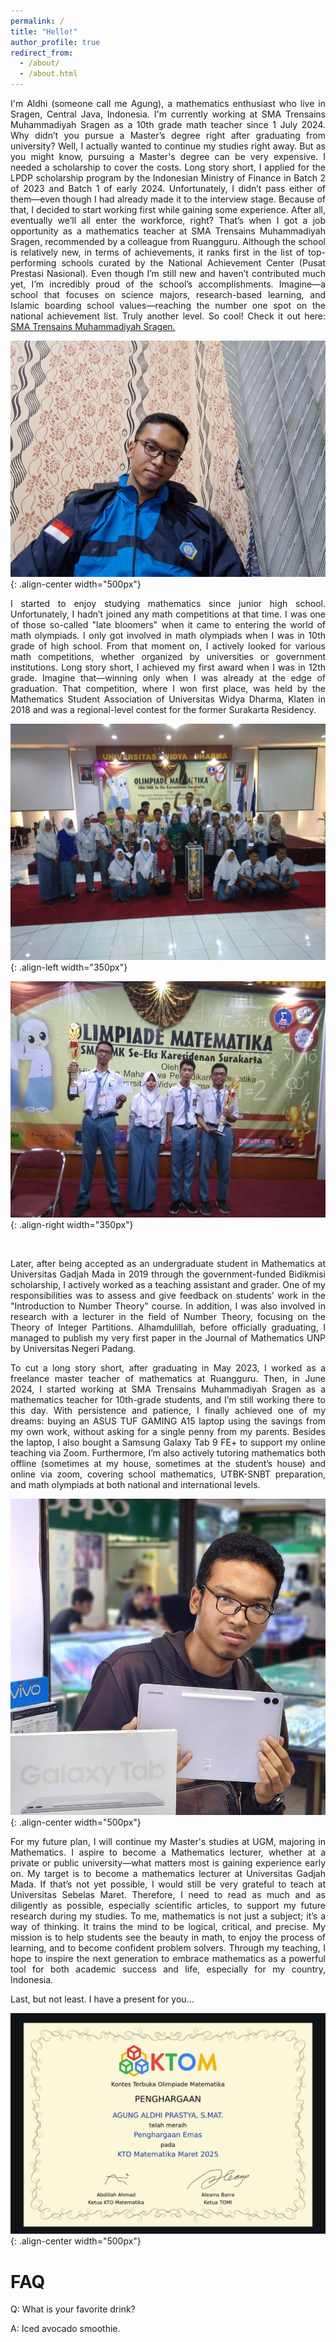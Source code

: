 ```yaml
---
permalink: /
title: "Hello!"
author_profile: true
redirect_from: 
  - /about/
  - /about.html
---
```



<p align="justify">
I'm Aldhi (someone call me Agung), a mathematics enthusiast who live in Sragen, Central Java, Indonesia. I'm currently working at SMA Trensains Muhammadiyah Sragen as a 10th grade math teacher since 1 July 2024. Why didn’t you pursue a Master’s degree right after graduating from university? Well, I actually wanted to continue my studies right away. But as you might know, pursuing a Master's degree can be very expensive. I needed a scholarship to cover the costs. Long story short, I applied for the LPDP scholarship program by the Indonesian Ministry of Finance in Batch 2 of 2023 and Batch 1 of early 2024. Unfortunately, I didn’t pass either of them—even though I had already made it to the interview stage. Because of that, I decided to start working first while gaining some experience. After all, eventually we’ll all enter the workforce, right? That’s when I got a job opportunity as a mathematics teacher at SMA Trensains Muhammadiyah Sragen, recommended by a colleague from Ruangguru. Although the school is relatively new, in terms of achievements, it ranks first in the list of top-performing schools curated by the National Achievement Center (Pusat Prestasi Nasional). Even though I’m still new and haven’t contributed much yet, I’m incredibly proud of the school’s accomplishments. Imagine—a school that focuses on science majors, research-based learning, and Islamic boarding school values—reaching the number one spot on the national achievement list. Truly another level. So cool! Check it out here: <a href="https://simt.kemdikbud.go.id/prestasi-sekolah?jenjang_pendidikan=SMA&kode_provinsi=&provinsi_str=&kode_kabupaten=&kabupaten_str=" target= "_blank" > SMA Trensains Muhammadiyah Sragen. </a>
</p>

![It's me!](/images/me.jpg){: .align-center width="500px"}




<p align="justify">
I started to enjoy studying mathematics since junior high school. Unfortunately, I hadn’t joined any math competitions at that time. I was one of those so-called "late bloomers" when it came to entering the world of math olympiads. I only got involved in math olympiads when I was in 10th grade of high school. From that moment on, I actively looked for various math competitions, whether organized by universities or government institutions. Long story short, I achieved my first award when I was in 12th grade. Imagine that—winning only when I was already at the edge of graduation. That competition, where I won first place, was held by the Mathematics Student Association of Universitas Widya Dharma, Klaten in 2018 and was a regional-level contest for the former Surakarta Residency.
</p>


![My first trophy in math olympiad!](/images/juaraperdana.jpg){: .align-left width="350px"}

![My first trophy in math olympiad!](/images/juarapertama.jpg){: .align-right width="350px"}



<br>


<p align="justify">
Later, after being accepted as an undergraduate student in Mathematics at Universitas Gadjah Mada in 2019 through the government-funded Bidikmisi scholarship, I actively worked as a teaching assistant and grader. One of my responsibilities was to assess and give feedback on students’ work in the "Introduction to Number Theory" course. In addition, I was also involved in research with a lecturer in the field of Number Theory, focusing on the Theory of Integer Partitions. Alhamdulillah, before officially graduating, I managed to publish my very first paper in the Journal of Mathematics UNP by Universitas Negeri Padang.
</p>



<p align="justify">
To cut a long story short, after graduating in May 2023, I worked as a freelance master teacher of mathematics at Ruangguru. Then, in June 2024, I started working at SMA Trensains Muhammadiyah Sragen as a mathematics teacher for 10th-grade students, and I’m still working there to this day. With persistence and patience, I finally achieved one of my dreams: buying an ASUS TUF GAMING A15 laptop using the savings from my own work, without asking for a single penny from my parents. Besides the laptop, I also bought a Samsung Galaxy Tab 9 FE+ to support my online teaching via Zoom. Furthermore, I’m also actively tutoring mathematics both offline (sometimes at my house, sometimes at the student’s house) and online via zoom, covering school mathematics, UTBK-SNBT preparation, and math olympiads at both national and international levels.
</p>


![Buying tab with my dad at Singosaren, Solo!](/images/beliTAB.jpg){: .align-center width="500px"}



<p align="justify">
For my future plan, I will continue my Master's studies at UGM, majoring in Mathematics. I aspire to become a Mathematics lecturer, whether at a private or public university—what matters most is gaining experience early on. My target is to become a mathematics lecturer at Universitas Gadjah Mada. If that’s not yet possible, I would still be very grateful to teach at Universitas Sebelas Maret. Therefore, I need to read as much and as diligently as possible, especially scientific articles, to support my future research during my studies. To me, mathematics is not just a subject; it’s a way of thinking. It trains the mind to be logical, critical, and precise. My mission is to help students see the beauty in math, to enjoy the process of learning, and to become confident problem solvers. Through my teaching, I hope to inspire the next generation to embrace mathematics as a powerful tool for both academic success and life, especially for my country, Indonesia.
</p>



<p align="justify">
Last, but not least. I have a present for you...
</p>


![Emas KTOM Maret 2k25!](/images/emasMaret2025.jpg){: .align-center width="500px"}


FAQ
=========
<p align="justify"> Q: What is your favorite drink? </p>
<p align="justify"> A: Iced avocado smoothie. </p>
